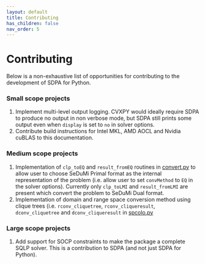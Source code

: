 ```yaml
---
layout: default
title: Contributing
has_children: false
nav_order: 5
---
```


# Contributing

Below is a non-exhaustive list of opportunities for contributing to the development of SDPA for Python.

### Small scope projects

1. Implement multi-level output logging. CVXPY would ideally require SDPA to produce no output in non verbose mode, but SDPA still prints some output even when `display` is set to `no` in solver options.
2. Contribute build instructions for Intel MKL, AMD AOCL and Nvidia cuBLAS to this documentation.

### Medium scope projects

1. Implementation of `clp_toEQ` and `result_fromEQ` routines in [convert.py](https://github.com/sdpa-python/sdpa-python/blob/main/sdpap/convert.py) to allow user to choose SeDuMi Primal format as the internal representation of the problem (i.e. allow user to set `convMethod` to `EQ` in the solver options). Currently only `clp_toLMI` and `result_fromLMI` are present which convert the problem to SeDuMi Dual format.
2. Implementation of domain and range space conversion method using clique trees (i.e. `rconv_cliquetree`, `rconv_cliqueresult`, `dconv_cliquetree` and `dconv_cliqueresult` in [spcolo.py](https://github.com/sdpa-python/sdpa-python/blob/main/sdpap/spcolo/spcolo.py)

### Large scope projects

1. Add support for SOCP constraints to make the package a complete SQLP solver. This is a contribution to SDPA (and not just SDPA for Python).
